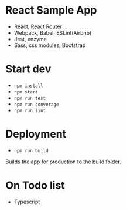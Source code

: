 # React Sample App

* React, React Router
* Webpack, Babel, ESLint(Airbnb)
* Jest, enzyme
* Sass, css modules, Bootstrap

# Start dev
* ```npm install```
* ```npm start```
* ```npm run test```
* ```npm run converage```
* ```npm run lint```

# Deployment
* ```npm run build```

Builds the app for production to the build folder.

# On Todo list
* Typescript
